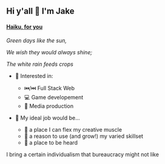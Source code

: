## Hi y'all 👋 I'm Jake


#### <ins>Haiku, for you</ins>

*Green days like the sun,*

*We wish they would always shine;*

*The white rain feeds crops*


   
 - 🧐 Interested in:
   - ⏮️/⏭️ Full Stack Web
   - 💻 Game developement
   - 🎥 Media production

 - 🤞 My ideal job would be...
   - 💪 a place I can flex my creative muscle
   - 🧰 a reason to use (and grow!) my varied skillset
   - 🎤 a place to be heard

I bring a certain individualism that bureaucracy might not like

<!--
**JakeTurnick/JakeTurnick** is a ✨ _special_ ✨ repository because its `README.md` (this file) appears on your GitHub profile.

Here are some ideas to get you started:

- 🔭 I’m currently working on ...
- 🌱 I’m currently learning ...
- 👯 I’m looking to collaborate on ...
- 🤔 I’m looking for help with ...
- 💬 Ask me about ...
- 📫 How to reach me: ...
- 😄 Pronouns: ...
- ⚡ Fun fact: ...
-->
